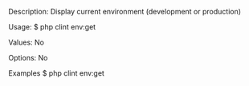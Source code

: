 Description:
  Display current environment (development or production)

Usage:
  $ php clint env:get

Values:
  No

Options:
  No

Examples
  $ php clint env:get
